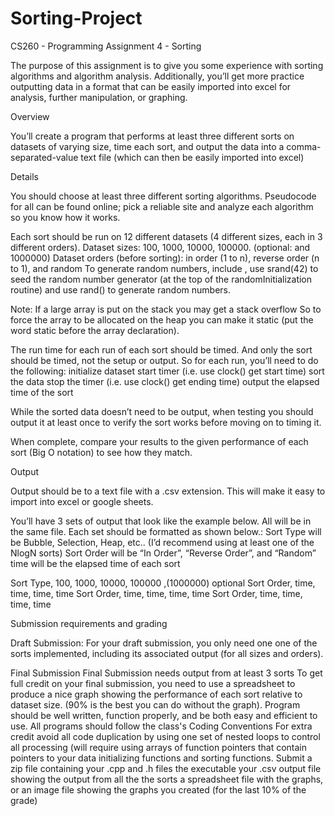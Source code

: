# Sorting-Project
CS260 - Programming Assignment 4 - Sorting

The purpose of this assignment is to give you some experience with sorting algorithms and algorithm analysis.  Additionally, you’ll get more practice outputting data in a format that can be easily imported into excel for analysis, further manipulation, or graphing.


Overview

You’ll create a program that performs at least three different sorts on datasets of varying size, time each sort, and output the data into a comma-separated-value text file (which can then be easily imported into excel) 


Details

You should choose at least three different sorting algorithms. Pseudocode for all can be found online; pick a reliable site and analyze each algorithm so you know how it works.

Each sort should be run on 12 different datasets (4 different sizes, each in 3 different orders).
Dataset sizes: 100, 1000, 10000, 100000. (optional: and 1000000)
Dataset orders (before sorting):  in order (1 to n),   reverse order (n to 1), and random
To generate random numbers, include <cstdlib>, use srand(42) to seed the random number generator (at the top of the randomInitialization routine) and use rand() to generate random numbers.

Note: If a large array is put on the stack you may get a stack overflow  So to force the array to be allocated on the heap you can make it static (put the word static before the array declaration).

The run time for each run of each sort should be timed.  And only the sort should be timed, not the setup or output.  So for each run, you’ll need to do the following:
initialize dataset
start timer  (i.e. use clock() get start time)
sort the data
stop the timer (i.e. use clock() get ending time)
output the elapsed time of the sort

While the sorted data doesn’t need to be output, when testing you should output it at least once to verify the sort works before moving on to timing it.

When complete, compare your results to the given performance of each sort (Big O notation) to see how they match.

Output

Output should be to a text file with a .csv extension.  This will make it easy to import into excel or google sheets.

You’ll have 3 sets of output that look like the example below.  All will be in the same file.  Each set should be formatted as shown below.:
Sort Type will be Bubble, Selection, Heap, etc.. (I’d recommend using at least one of the NlogN sorts)
Sort Order will be “In Order”, “Reverse Order”, and “Random”
time will be the elapsed time of each sort

Sort Type, 100, 1000, 10000, 100000 ,(1000000) optional
Sort Order, time, time, time, time
Sort Order, time, time, time, time
Sort Order, time, time, time, time


Submission requirements and grading

Draft Submission:
For your draft submission, you only need one one of the sorts implemented, including its associated output (for all sizes and orders).

Final Submission
Final Submission needs output from at least 3 sorts
To get full credit on your final submission, you need to use a spreadsheet to produce a nice graph showing the performance of each sort relative to dataset size.   (90% is the best you can do without the graph).
Program should be well written, function properly, and be both easy and efficient to use. 
All programs should follow the class's Coding Conventions
For extra credit avoid all code duplication by using one set of nested loops to control all processing (will require using arrays of function pointers that contain pointers to your data initializing functions and sorting functions.
Submit a zip file containing
your .cpp and .h files
the executable
your .csv output file showing the output from all the the sorts
a spreadsheet file with the graphs, or an image file showing the graphs you created (for the last 10% of the grade) 
